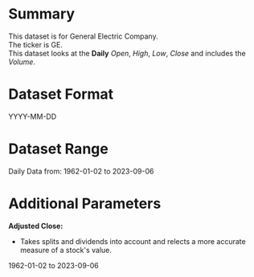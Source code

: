 # Summary

This dataset is for General Electric Company.    
The ticker is GE.    
This dataset looks at the **Daily** _Open_, _High_, _Low_, _Close_ and includes the _Volume_.    


# Dataset Format  

YYYY-MM-DD    

# Dataset Range  

Daily Data from: 1962-01-02 to 2023-09-06  

# Additional Parameters  

**Adjusted Close:**  

* Takes splits and dividends into account and relects a more accurate measure of a stock's value.  









1962-01-02 to 2023-09-06